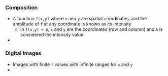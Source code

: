 
### Composition
- A function `f(x,y)` where `x` and `y` are spatial coordinates, and the amplitude of `f` at any coordinate is known as its intensity
	- in `f(x,y) = A`, `x` and `y` are the coordinates (row and column) and `A` is considered the intensity value
- 

### Digital Images
- Images with finite `f` values with infinite ranges for `x` and `y`
- 